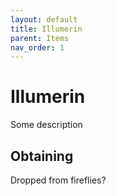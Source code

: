 ```yaml
---
layout: default
title: Illumerin
parent: Items
nav_order: 1
---
```


# Illumerin

Some description

## Obtaining

Dropped from fireflies?
